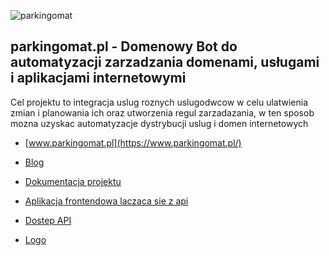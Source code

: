 ![parkingomat](https://logo.parkingomat.pl/3/cover.png)

## parkingomat.pl - Domenowy Bot do automatyzacji zarzadzania domenami, usługami i aplikacjami internetowymi
Cel projektu to integracja uslug roznych uslugodwcow
w celu ulatwienia zmian i planowania ich  oraz utworzenia regul zarzadazania,
w ten sposob mozna uzyskac automatyzacje dystrybucji uslug i domen internetowych


+ [www.parkingomat.pl](https://www.parkingomat.pl/)

+ [Blog](https://blog.parkingomat.pl/)

+ [Dokumentacja projektu](https://docs.parkingomat.pl/)

+ [Aplikacja frontendowa laczaca sie z api](https://app.parkingomat.pl/)

+ [Dostep API](https://api.parkingomat.pl/)

+ [Logo](https://logo.parkingomat.pl/)



